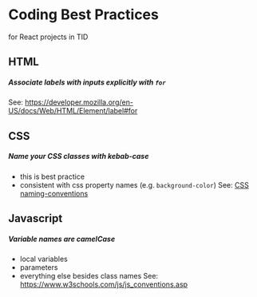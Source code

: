 # Coding Best Practices
for React projects in TID


## HTML

##### Associate labels with inputs explicitly with `for` 
See: https://developer.mozilla.org/en-US/docs/Web/HTML/Element/label#for


## CSS

##### Name your CSS classes with kebab-case 
- this is best practice
- consistent with css property names (e.g. `background-color`)
See: [CSS naming-conventions](https://www.freecodecamp.org/news/css-naming-conventions-that-will-save-you-hours-of-debugging-35cea737d849/)

## Javascript

##### Variable names are camelCase 
- local variables
- parameters
- everything else besides class names
See: https://www.w3schools.com/js/js_conventions.asp


